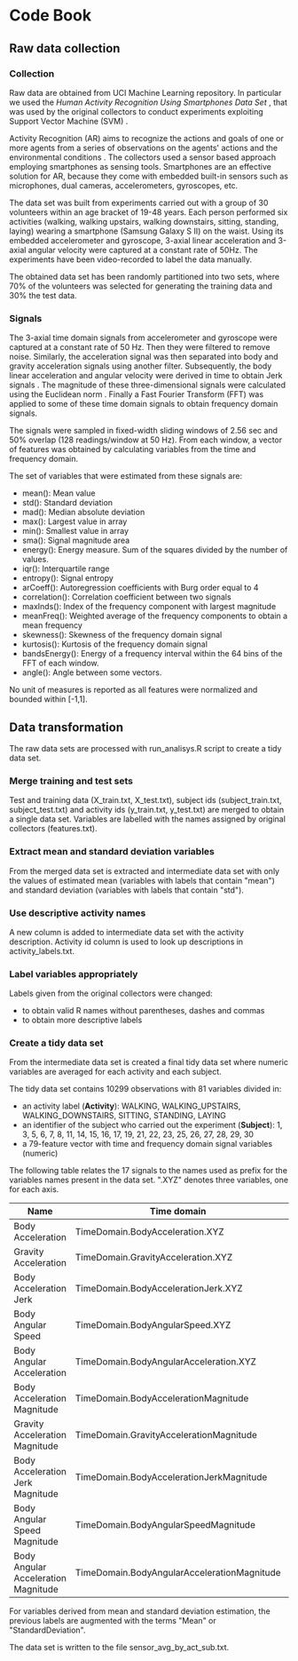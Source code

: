 Code Book
========

Raw data collection
-------------------

### Collection

Raw data are obtained from UCI Machine Learning repository. In particular we used
the *Human Activity Recognition Using Smartphones Data Set* ,
that was used by the original collectors to conduct experiments exploiting
Support Vector Machine (SVM) .

Activity Recognition (AR) aims to recognize the actions and goals of one or more agents
from a series of observations on the agents' actions and the environmental conditions
. The collectors used a sensor based approach employing
smartphones as sensing tools. Smartphones are an effective solution for AR, because
they come with embedded built-in sensors such as microphones, dual cameras, accelerometers,
gyroscopes, etc.

The data set was built from experiments carried out with a group of 30 volunteers
within an age bracket of 19-48 years. Each person performed six activities
(walking, walking upstairs, walking downstairs, sitting, standing, laying)
wearing a smartphone (Samsung Galaxy S II) on the waist. Using its embedded
accelerometer and gyroscope, 3-axial linear acceleration and 3-axial angular velocity
were captured at a constant rate of 50Hz. The experiments have been video-recorded
to label the data manually.

The obtained data set has been randomly partitioned into two sets, where 70% of
the volunteers was selected for generating the training data and 30% the test data.

### Signals

The 3-axial time domain signals from accelerometer and gyroscope
were captured at a constant rate of 50 Hz. Then they were filtered
to remove noise.
Similarly, the acceleration signal was then separated into body and gravity
acceleration signals using another filter.
Subsequently, the body linear acceleration and angular velocity were derived in time
to obtain Jerk signals . The magnitude of these
three-dimensional signals were calculated using the Euclidean norm . 
Finally a Fast Fourier Transform (FFT)  was applied to some of these
time domain signals to obtain frequency domain  signals.

The signals were sampled in fixed-width sliding windows of 2.56 sec and 50% 
overlap (128 readings/window at 50 Hz).
From each window, a vector of features was obtained by calculating variables
from the time and frequency domain.

The set of variables that were estimated from these signals are: 

*  mean(): Mean value
*  std(): Standard deviation
*  mad(): Median absolute deviation 
*  max(): Largest value in array
*  min(): Smallest value in array
*  sma(): Signal magnitude area
*  energy(): Energy measure. Sum of the squares divided by the number of values. 
*  iqr(): Interquartile range 
*  entropy(): Signal entropy
*  arCoeff(): Autoregression coefficients with Burg order equal to 4
*  correlation(): Correlation coefficient between two signals
*  maxInds(): Index of the frequency component with largest magnitude
*  meanFreq(): Weighted average of the frequency components to obtain a mean frequency
*  skewness(): Skewness of the frequency domain signal 
*  kurtosis(): Kurtosis of the frequency domain signal 
*  bandsEnergy(): Energy of a frequency interval within the 64 bins of the FFT
   of each window.
*  angle(): Angle between some vectors.

No unit of measures is reported as all features were normalized and bounded
within [-1,1].

Data transformation
-------------------

The raw data sets are processed with run_analisys.R script to create a tidy data
set.

### Merge training and test sets

Test and training data (X_train.txt, X_test.txt), subject ids (subject_train.txt,
subject_test.txt) and activity ids (y_train.txt, y_test.txt) are merged to obtain
a single data set. Variables are labelled with the names assigned by original
collectors (features.txt).

### Extract mean and standard deviation variables

From the merged data set is extracted and intermediate data set with only the
values of estimated mean (variables with labels that contain "mean") and standard
deviation (variables with labels that contain "std").

### Use descriptive activity names

A new column is added to intermediate data set with the activity description.
Activity id column is used to look up descriptions in activity_labels.txt.

### Label variables appropriately

Labels given from the original collectors were changed:
* to obtain valid R names without parentheses, dashes and commas
* to obtain more descriptive labels

### Create a tidy data set

From the intermediate data set is created a final tidy data set where numeric
variables are averaged for each activity and each subject.

The tidy data set contains 10299 observations with 81 variables divided in:

*  an activity label (__Activity__): WALKING, WALKING_UPSTAIRS, WALKING_DOWNSTAIRS, SITTING, STANDING, LAYING
*  an identifier of the subject who carried out the experiment (__Subject__):
   1, 3, 5, 6, 7, 8, 11, 14, 15, 16, 17, 19, 21, 22, 23, 25, 26, 27, 28, 29, 30
*  a 79-feature vector with time and frequency domain signal variables (numeric)

The following table relates the 17 signals to the names used as prefix for the
variables names present in the data set. ".XYZ" denotes three variables, one for each axis.

Name                                  | Time domain                                 | Frequency domain
------------------------------------- | ------------------------------------------- | ------------------------------------------------
Body Acceleration                     | TimeDomain.BodyAcceleration.XYZ             | FrequencyDomain.BodyAcceleration.XYZ
Gravity Acceleration                  | TimeDomain.GravityAcceleration.XYZ          |
Body Acceleration Jerk                | TimeDomain.BodyAccelerationJerk.XYZ         | FrequencyDomain.BodyAccelerationJerk.XYZ
Body Angular Speed                    | TimeDomain.BodyAngularSpeed.XYZ             | FrequencyDomain.BodyAngularSpeed.XYZ
Body Angular Acceleration             | TimeDomain.BodyAngularAcceleration.XYZ      |
Body Acceleration Magnitude           | TimeDomain.BodyAccelerationMagnitude        | FrequencyDomain.BodyAccelerationMagnitude
Gravity Acceleration Magnitude        | TimeDomain.GravityAccelerationMagnitude     |
Body Acceleration Jerk Magnitude      | TimeDomain.BodyAccelerationJerkMagnitude    | FrequencyDomain.BodyAccelerationJerkMagnitude
Body Angular Speed Magnitude          | TimeDomain.BodyAngularSpeedMagnitude        | FrequencyDomain.BodyAngularSpeedMagnitude
Body Angular Acceleration Magnitude   | TimeDomain.BodyAngularAccelerationMagnitude | FrequencyDomain.BodyAngularAccelerationMagnitude

For variables derived from mean and standard deviation estimation, the previous labels
are augmented with the terms "Mean" or "StandardDeviation".

The data set is written to the file sensor_avg_by_act_sub.txt.